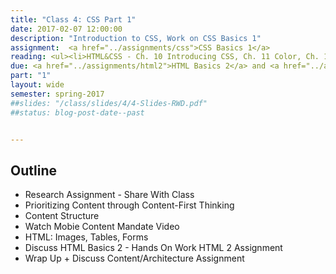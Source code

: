 ```yaml
---
title: "Class 4: CSS Part 1"
date: 2017-02-07 12:00:00
description: "Introduction to CSS, Work on CSS Basics 1"
assignment:  <a href="../assignments/css">CSS Basics 1</a>
reading: <ul><li>HTML&CSS - Ch. 10 Introducing CSS, Ch. 11 Color, Ch. 12 Text, Ch. 14 Lists Tables & Forms</li></ul>
due: <a href="../assignments/html2">HTML Basics 2</a> and <a href="../assignments/casestudy">Case Study Group 3</a>
part: "1"
layout: wide
semester: spring-2017
##slides: "/class/slides/4/4-Slides-RWD.pdf"
##status: blog-post-date--past


---
```


## Outline

* Research Assignment - Share With Class
* Prioritizing Content through Content-First Thinking
* Content Structure
* Watch Mobie Content Mandate Video
* HTML: Images, Tables, Forms
* Discuss HTML Basics 2 - Hands On Work HTML 2 Assignment
* Wrap Up + Discuss Content/Architecture Assignment
